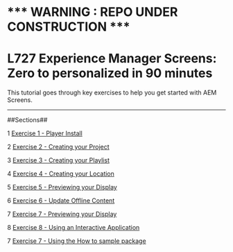# 

*** WARNING : REPO UNDER CONSTRUCTION ***
================================================
L727
Experience Manager Screens: Zero to personalized in 90 minutes
================================================

This tutorial goes through key exercises to help you get started with AEM Screens.

--------

##Sections##

1 [Exercise 1 - Player Install](Excercise_Files/LESSON01/LESSON01-player.md)  

2 [Exercise 2 - Creating your Project](Excercise_Files/LESSON02/LESSON02-project.md)

3 [Exercise 3 - Creating your Playlist](Excercise_Files/LESSON03/LESSON03-playlist.md)

4 [Exercise 4 - Creating your Location](Excercise_Files/LESSON04/LESSON04-location.md)

5 [Exercise 5 - Previewing your Display](Excercise_Files/LESSON05/LESSON05-preview-display.md)

6 [Exercise 6 - Update Offline Content](Excercise_Files/LESSON06/LESSON06-offline-content.md)

7 [Exercise 7 - Previewing your Display](Excercise_Files/LESSON07/LESSON07-attach-player.md)

8 [Exercise 8 - Using an Interactive Application](Excercise_Files/LESSON08/LESSON08-applications.md)

7 [Exercise 7 - Using the How to sample package](Excercise_Files/LESSON09/LESSON09-howto.md)


